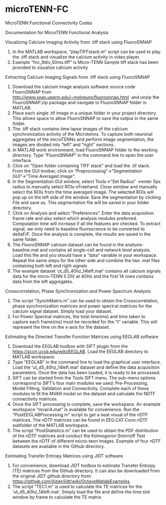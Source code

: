 # microTENN-FC
MicroTENN Functional Connectivity Codes

Documentation for MicroTENN Functional Analysis

Visualizing Calcium Imaging Activity from .tiff stack using FluoroSNNAP
1.	In the MATLAB workspace, “playTIFFstack.m” script can be used to play the .tiff stack and visualize the calcium activity in video player.
2.	Example “fnc_9div_50ms.tiff” is Micro-TENN Sample tiff stack has been provided to visualize calcium activity

Extracting Calcium Imaging Signals from .tiff stack using FluoroSNNAP

1.	Download the calcium image analysis software source code FluoroSNNAP from  http://www.seas.upenn.edu/~molneuro/fluorosnnap.html  and unzip the FluoroSNNAP.zip package and navigate to FluoroSNNAP folder in MATLAB.  
2.	Place each single .tif image in a unique folder in your project directory. This allows space to allow FluoroSNNAP to save the output in the same folder.
3.	The .tiff stack contains time lapse images of the calcium synchronization activity of the Microtenns. To capture both neuronal aggregates of the microTENNs and perform image segmentation, the images are divided into “left” and “right” sections.
4.	In MATLAB work environment, load FluoroSNNAP folder to the working directory. Type “FluoroSNNAP” in the command line to open the user interface. 
5.	Click on “Open folder containing TIFF stack” and load the .tif stack. From the GUI toolbar, click on “Preprocessing”→“Segmentation GUI”→”Time Averaged Image”.
6.	In the Segmentation GUI window, select Tools→”Set Radius” →enter 5px radius to manually select ROIs→Freehand. Close window and manually select the ROIs from the time averaged image. The selected ROIs will pop up on the left side of the window. Save the segmentation by clicking File and save as. This segmentation file will be saved in your folder directory.
7.	Click on Analysis and select “Preferences”. Enter the data acquisition frame rate and also select which analysis modules preferred. Computation time will increase if all the features are checked. To extract signal, we only need to baseline fluorescence to be converted to deltaF/F. Once the analysis is complete, the results are saved in the same folder. 
8.	The FluoroSNNAP calcium dataset can be found in the analysis-baseline.mat and contains all single-cell and network level analysis. Load this file and you should have a “data” variable in your workspace.   Repeat the same steps for the other side and combine the two .mat files containing both left and right signals
9.	The example dataset ‘ut_d5_40hz_14left.mat’ contains all calcium signals data for the micro-TENN 5 DIV at 40Hz and the first 14 rows contains data from the left aggregates. 
 

Crosscorrelation, Phase Synchronization and Power Spectrum Analysis

1.	The script “SynchMatrix.m” can be used to obtain the Crosscorrelation, phase synchronization matrices and power spectral matrices for the calcium signal dataset. Simply load your dataset. 
2.	For Power Spectral matrices, the total time(ms) and time taken to capture each frame(ms) must be recorded for the “t” variable. This will represent the time on the x-axis for the dataset. 

Estimating the Directed Transfer Function Matrices using EEGLAB software

1.	Download the EEGLAB toolbox with SIFT plugin from the https://sccn.ucsd.edu/wiki/EEGLAB. Load the EEGLAB directory to MATLAB workspace. 
2.	Type “EEGLAB” in the command line to load the graphical user interface. Load the ‘ut_d5_40hz_14left.mat’ dataset and define the data acquisition parameters. Once the data has been loaded, it is ready to be processed. 
3.	SIFT can be started from the Tools   SIFT menu. The sub-menu options correspond to SIFT’s four main modules we used: Pre-Processing, Model Fitting, Validation and Connectivity. Complete each of these modules to fit the MVAR model on the dataset and calculate the NDTF connectivity matrices.
4.	Once the SIFT processing is complete, save the workspace. An example workspace “mvari4.mat” is available for convenience. Run the “PostEEGLABProcessing.m” script to get a neat visual of the nDTF matrices. The nDTF matrices can be found in  EEG.CAT.Conn.nDTF subfolder of the MATLAB workspace. 
5.	The script “PostStatistics.m” can be used to obtain the PDF distribution of the nDTF matrices and conduct the Kolmogorov-Smirnoff Test between the nDTF of different micro-tenn images. Example of four nDTF datasets are available in the Github directory. 

Estimating Transfer Entropy Matrices using JIDT software

1.	For convenience, download JIDT toolbox to estimate Transfer Entropy (TE) matrices from the  Github directory. It can also be downloaded from the original JIDT github directory from: https://github.com/jlizier/jidt/wiki/OctaveMatlabExamples.  
2.	The script “TEC1.m” is used to calculate the TE matrices for the ‘ut_d5_40hz_14left.mat’. Simply load the file and define the time slot window by frame to calculate the TE matrix. 


